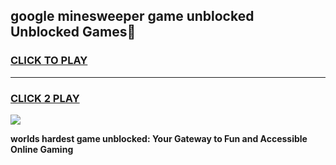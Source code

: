 
## google minesweeper game unblocked Unblocked Games👋
<h3>
<a href="https://premium.freeplayer.one?title=google_minesweeper_game_unblocked&ref=16F">CLICK TO PLAY</a></h3>
<hr>

<h3>
<a href="https://premium.freeplayer.one?title=google_minesweeper_game_unblocked&ref=16F">CLICK 2 PLAY</a>
  
</h3>

<a href="https://premium.freeplayer.one?title=google_minesweeper_game_unblocked&ref=16F/"><img src="https://clearcache.store/games.png"></a>


**worlds hardest game unblocked: Your Gateway to Fun and Accessible Online Gaming**
